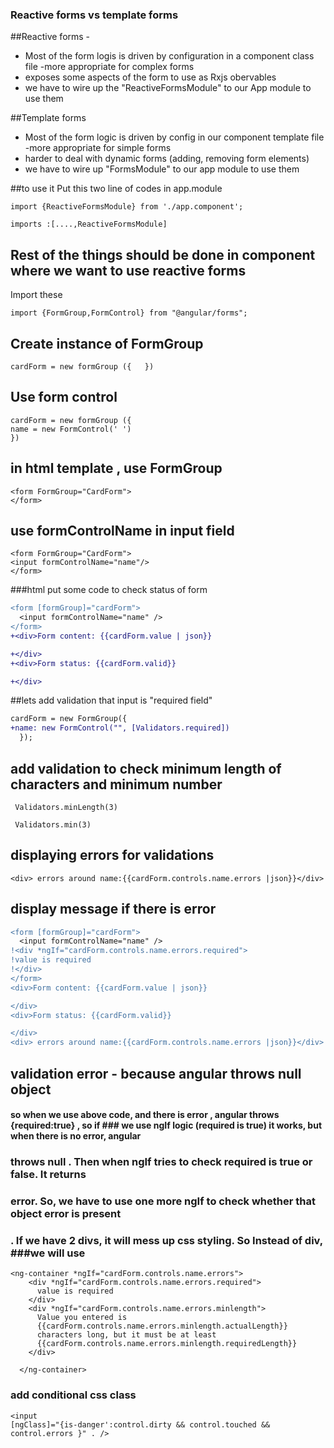 ### Reactive forms vs template forms

##Reactive forms - 
  - Most of the form logis is driven by configuration in a component class file 
-more appropriate for complex forms
- exposes some aspects of the form to use as Rxjs obervables
- we have to wire up the "ReactiveFormsModule" to our App module to use them

##Template forms
 - Most of the form logic is driven by config in our component template file 
 -more appropriate for simple forms
 - harder to deal with dynamic forms (adding, removing form elements)
 - we have to wire up  "FormsModule" to our app module to use them
 
 ##to use it 
 Put this two line of codes in app.module
 
 ```
 import {ReactiveFormsModule} from './app.component';
 
 imports :[....,ReactiveFormsModule]
 ```
 
 ## Rest of the things should be done in component where we want to use reactive forms
 
   Import these 
   ```
   import {FormGroup,FormControl} from "@angular/forms";
   
   ```
 
 ## Create instance of FormGroup
 ```
cardForm = new formGroup ({   })
```
## Use form control 
```
cardForm = new formGroup ({  
name = new FormControl(' ')
})

```
## in html template , use FormGroup 

```
<form FormGroup="CardForm">
</form>
```
## use formControlName in input field
```
<form FormGroup="CardForm">
<input formControlName="name"/>
</form>
```

###html put some code to check status of form

```diff
<form [formGroup]="cardForm">
  <input formControlName="name" />
</form>
+<div>Form content: {{cardForm.value | json}}

+</div>
+<div>Form status: {{cardForm.valid}}

+</div>
```
##lets add validation that input is "required field"

```diff
cardForm = new FormGroup({
+name: new FormControl("", [Validators.required])
  });
```
## add validation to check minimum length of characters and minimum number
```
 Validators.minLength(3)
```
```
 Validators.min(3)
```
## displaying errors for validations

```
<div> errors around name:{{cardForm.controls.name.errors |json}}</div>
```
## display message if there is error 
```diff
<form [formGroup]="cardForm">
  <input formControlName="name" />
!<div *ngIf="cardForm.controls.name.errors.required">
!value is required
!</div>
</form>
<div>Form content: {{cardForm.value | json}}

</div>
<div>Form status: {{cardForm.valid}}

</div>
<div> errors around name:{{cardForm.controls.name.errors |json}}</div>
```
## validation error - because angular throws null object 
#### so when we use above code, and there is error , angular throws {required:true} , so if ### we use ngIf logic (required is true) it works, but when there is no error, angular 
### throws null . Then when ngIf tries to check required is true or false. It returns 
### error. So, we have to use one more ngIf to check whether that object error is present 
### . If we have 2 divs, it will mess up css styling. So Instead of div, ###we will use 
```
<ng-container *ngIf="cardForm.controls.name.errors">
    <div *ngIf="cardForm.controls.name.errors.required">
      value is required
    </div>
    <div *ngIf="cardForm.controls.name.errors.minlength">
      Value you entered is
      {{cardForm.controls.name.errors.minlength.actualLength}}
      characters long, but it must be at least
      {{cardForm.controls.name.errors.minlength.requiredLength}}
    </div>

  </ng-container>
  ```
  
### add conditional css class 

```
<input 
[ngClass]="{is-danger':control.dirty && control.touched && control.errors }" . />
```
